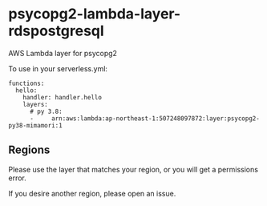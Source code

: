 # psycopg2-lambda-layer-rdspostgresql
AWS Lambda layer for psycopg2


To use in your serverless.yml:
```
functions:
  hello:
    handler: handler.hello
    layers:
      # py 3.8:
      - 	arn:aws:lambda:ap-northeast-1:507248097872:layer:psycopg2-py38-mimamori:1
```

## Regions
Please use the layer that matches your region, or you will get a permissions error.

If you desire another region, please open an issue.
